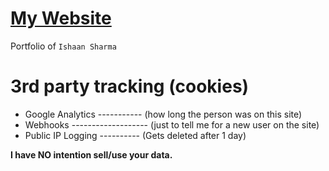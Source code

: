 # [My Website](https://jeherillajanwar.github.io/)


Portfolio of <code>Ishaan Sharma</code>


# 3rd party tracking (cookies)

- Google Analytics ----------- (how long the person was on this site)
- Webhooks ------------------- (just to tell me for a new user on the site)
- Public IP Logging ---------- (Gets deleted after 1 day)


<b>I have NO intention sell/use your data.</b>
